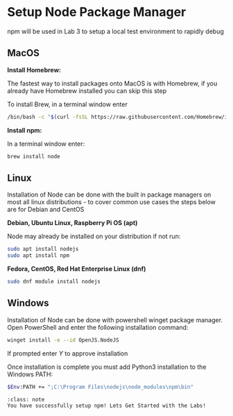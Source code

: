 # Setup Node Package Manager 
npm will be used in Lab 3 to setup a local test environment to rapidly debug
## MacOS
**Install Homebrew:**

The fastest way to install packages onto MacOS is with Homebrew, if you already have Homebrew installed you can skip this step

To install Brew, in a terminal window enter

``` sh
/bin/bash -c "$(curl -fsSL https://raw.githubusercontent.com/Homebrew/install/HEAD/install.sh)"
```

**Install npm:**

In a terminal window enter:

``` sh
brew install node
```
## Linux

Installation of Node can be done with the built in package managers on most all linux distributions - to cover common use cases the steps below are for Debian and CentOS

**Debian, Ubuntu Linux, Raspberry Pi OS (apt)**

Node may already be installed on your distribution if not run:

``` sh
sudo apt install nodejs
sudo apt install npm
```

**Fedora, CentOS, Red Hat Enterprise Linux (dnf)**

``` sh
sudo dnf module install nodejs
```

## Windows

Installation of Node can be done with powershell winget package manager. Open PowerShell and enter the following installation command:

``` sh
winget install -e --id OpenJS.NodeJS
```

If prompted enter *Y* to approve installation

Once installation is complete you must add Python3 installation to the Windows PATH:

```sh
$Env:PATH += ";C:\Program Files\nodejs\node_modules\npm\bin"
```

```{admonition} npm Setup Complete! 
:class: note
You have successfully setup npm! Lets Get Started with the Labs!
```